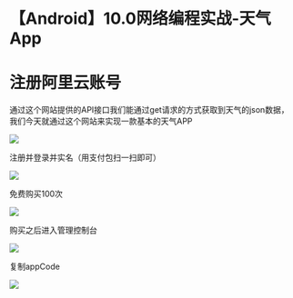 # 【Android】10.0网络编程实战-天气App

# 注册阿里云账号

通过这个网站提供的API接口我们能通过get请求的方式获取到天气的json数据，我们今天就通过这个网站来实现一款基本的天气APP

![](/images/2cfc702b679d829ff67830f064642759.png)

注册并登录并实名（用支付包扫一扫即可）

![](/images/cef866214869dbc07e02c4a006552f05.png)

免费购买100次

![](/images/9d75eef2d8e78a0b91d722fdc9a8d274.png)

购买之后进入管理控制台

![](/images/206fdc2dbeaaf139e344b33a4fa1dc64.png)

复制appCode

![](/images/89627516a7b665d2cad5d61de934d793.png)
